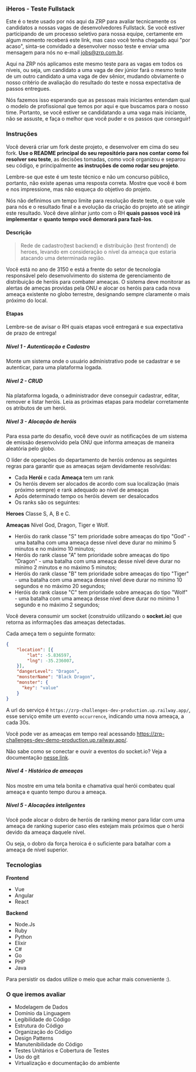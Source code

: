 ### iHeros - Teste Fullstack

Este é o teste usado por nós aqui da ZRP para avaliar tecnicamente os candidatos a nossas vagas de desenvolvedores Fullstack. Se você estiver participando de um processo seletivo para nossa equipe, certamente em algum momento receberá este link, mas caso você tenha chegado aqui "por acaso", sinta-se convidado a desenvolver nosso teste e enviar uma mensagem para nós no e-mail jobs@zrp.com.br.

Aqui na ZRP nós aplicamos este mesmo teste para as vagas em todos os níveis, ou seja, um candidato a uma vaga de dev júnior fará o mesmo teste de um outro candidato a uma vaga de dev sênior, mudando obviamente o nosso critério de avaliação do resultado do teste e nossa expectativa de passos entregues.

Nós fazemos isso esperando que as pessoas mais iniciantes entendam qual o modelo de profissional que temos por aqui e que buscamos para o nosso time. Portanto, se você estiver se candidatando a uma vaga mais iniciante, não se assuste, e faça o melhor que você puder e os passos que conseguir!

### Instruções

Você deverá criar um fork deste projeto, e desenvolver em cima do seu fork. **Use o README principal do seu repositório para nos contar como foi resolver seu teste**, as decisões tomadas, como você organizou e separou seu código, e principalmente **as instruções de como rodar seu projeto**.

Lembre-se que este é um teste técnico e não um concurso público, portanto, não existe apenas uma resposta correta. Mostre que você é bom e nos impressione, mas não esqueça do objetivo do projeto.

Nós não definimos um tempo limite para resolução deste teste, o que vale para nós e o resultado final e a evolução da criação do projeto até se atingir este resultado. Você deve alinhar junto com o RH **quais passos você irá implementar** e **quanto tempo você demorará para fazê-los**.

#### Descrição

> Rede de cadastro(test backend) e distribuição (test frontend) de heroes, levando em consideração o nível da ameaça que estaria atacando uma determinada região.

Você está no ano de 3150 e está a frente do setor de tecnologia responsável pelo desenvolvimento do sistema de gerenciamento de distribuição de heróis para combater ameaças. O sistema deve monitorar as alertas de ameças providas pela ONU e alocar os heróis para cada nova ameaça existente no globo terrestre, designando sempre claramente o mais próximo do local.

#### Etapas

Lembre-se de avisar o RH quais etapas você entregará e sua expectativa de prazo de entrega!

##### Nível 1 - Autenticação e Cadastro

Monte um sistema onde o usuário administrativo pode se cadastrar e se autenticar, para uma plataforma logada.

##### Nível 2 - CRUD

Na plataforma logada, o administrador deve conseguir cadastrar, editar, remover e listar heróis. Leia as próximas etapas para modelar corretamente os atributos de um herói.

##### Nível 3 - Alocação de heróis

Para essa parte do desafio, você deve ouvir as notificações de um sistema de emissão desenvolvido pela ONU que informa ameaças de maneira aleatória pelo globo.

O líder de operações do departamento de heróis ordenou as seguintes regras para garantir que as ameaças sejam devidamente resolvidas:

- Cada **Herói** e cada **Ameaça** tem um rank
- Os heróis devem ser alocados de acordo com sua localização (mais próximo sempre) e rank adequado ao nível de ameaças
- Após determinado tempo os heróis devem ser desalocados
- Os ranks são os seguintes:

**Heroes**
Classe S, A, B e C.

**Ameaças**
Nível God, Dragon, Tiger e Wolf.

- Heróis do rank classe "S" tem prioridade sobre ameaças do tipo "God" - uma batalha com uma ameaça desse nível deve durar no mínimo 5 minutos e no máximo 10 minutos;
- Heróis do rank classe "A" tem prioridade sobre ameaças do tipo "Dragon" - uma batalha com uma ameaça desse nível deve durar no mínimo 2 minutos e no máximo 5 minutos;
- Heróis do rank classe "B" tem prioridade sobre ameaças do tipo "Tiger" - uma batalha com uma ameaça desse nível deve durar no mínimo 10 segundos e no máximo 20 segundos;
- Heróis do rank classe "C" tem prioridade sobre ameaças do tipo "Wolf" - uma batalha com uma ameaça desse nível deve durar no mínimo 1 segundo e no máximo 2 segundos;

Você devera consumir um socket (construído utilizando o **socket.io**) que retorna as informações das ameaças detectadas.

Cada ameça tem o seguinte formato:

```json
{
    "location": [{
        "lat": -5.836597,
        "lng": -35.236007,
    }],
    "dangerLevel": "Dragon",
    "monsterName": "Black Dragon",
    "monster": {
      "key": "value"
    }
}
```

A url do serviço é `https://zrp-challenges-dev-production.up.railway.app/`, esse serviço emite um evento `occurrence`, indicando uma nova ameaça, a cada 30s.

Você pode ver as ameaças em tempo real acessando https://zrp-challenges-dev-demo-production.up.railway.app/.

Não sabe como se conectar e ouvir a eventos do socket.io? Veja a documentação [nesse link](https://socket.io/docs/v4/).

##### Nível 4 - Histórico de ameaças

Nos mostre em uma tela bonita e chamativa qual herói combateu qual ameaça e quanto tempo durou a ameaça.

##### Nível 5 - Alocações inteligentes

Você pode alocar o dobro de heróis de ranking menor para lidar com uma ameaça de ranking superior caso eles estejam mais próximos que o herói devido da ameaça daquele nível.

Ou seja, o dobro da força heroica é o suficiente para batalhar com a ameaça de nível superior.

### Tecnologias

**Frontend**

- Vue
- Angular
- React

**Backend**

- Node.Js
- Ruby
- Python
- Elixir
- C#
- Go
- PHP
- Java

Para persistir os dados utilize o meio que achar mais conveniente :).

### O que iremos avaliar

- Modelagem de Dados
- Domínio da Linguagem
- Legibilidade do Código
- Estrutura do Código
- Organização do Código
- Design Patterns
- Manutenibilidade do Código
- Testes Unitários e Cobertura de Testes
- Uso do git
- Virtualização e documentação do ambiente
